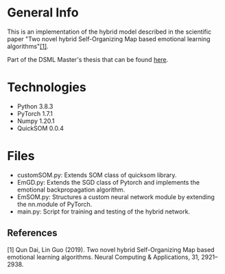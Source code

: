 # General Info

This is an implementation of the hybrid model described in the scientific paper "Two novel hybrid Self-Organizing Map based emotional learning
algorithms"[[1]](#1). 

Part of the DSML Master's thesis that can be found [here](http://artemis.cslab.ece.ntua.gr:8080/jspui/handle/123456789/17931).

# Technologies
* Python 3.8.3
* PyTorch 1.7.1
* Numpy 1.20.1
* QuickSOM 0.0.4

# Files
* customSOM.py: Extends SOM class of quicksom library.
* EmGD.py: Extends the SGD class of Pytorch and implements the emotional backpropagation algorithm.
* EmSOM.py: Structures a custom neural network module by extending the nn.module of PyTorch.
* main.py: Script for training and testing of the hybrid network.


## References
<a id="1">[1]</a> 
Qun Dai, Lin Guo (2019). 
Two novel hybrid Self-Organizing Map based emotional learning
algorithms. 
Neural Computing & Applications, 31, 2921–2938.

